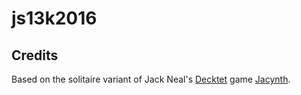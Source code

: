 # js13k2016 #

## Credits ##

Based on the solitaire variant of Jack Neal's [Decktet][] game [Jacynth][].


[Decktet]: http://www.decktet.com/
[Jacynth]: http://wiki.decktet.com/game:jacynth
